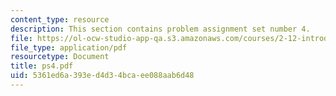 ```yaml
---
content_type: resource
description: This section contains problem assignment set number 4.
file: https://ol-ocw-studio-app-qa.s3.amazonaws.com/courses/2-12-introduction-to-robotics-fall-2005/5361ed6a393ed4d34bcaee088aab6d48_ps4.pdf
file_type: application/pdf
resourcetype: Document
title: ps4.pdf
uid: 5361ed6a-393e-d4d3-4bca-ee088aab6d48
---
```

